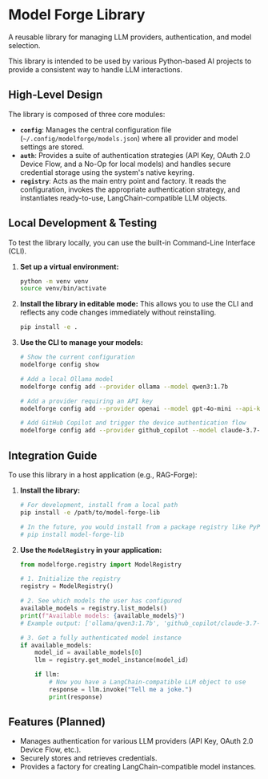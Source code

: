 # Model Forge Library

A reusable library for managing LLM providers, authentication, and model selection.

This library is intended to be used by various Python-based AI projects to provide a consistent way to handle LLM interactions.

## High-Level Design

The library is composed of three core modules:

-   **`config`**: Manages the central configuration file (`~/.config/modelforge/models.json`) where all provider and model settings are stored.
-   **`auth`**: Provides a suite of authentication strategies (API Key, OAuth 2.0 Device Flow, and a No-Op for local models) and handles secure credential storage using the system's native keyring.
-   **`registry`**: Acts as the main entry point and factory. It reads the configuration, invokes the appropriate authentication strategy, and instantiates ready-to-use, LangChain-compatible LLM objects.

## Local Development & Testing

To test the library locally, you can use the built-in Command-Line Interface (CLI).

1.  **Set up a virtual environment:**
    ```bash
    python -m venv venv
    source venv/bin/activate
    ```

2.  **Install the library in editable mode:**
    This allows you to use the CLI and reflects any code changes immediately without reinstalling.
    ```bash
    pip install -e .
    ```

3.  **Use the CLI to manage your models:**
    ```bash
    # Show the current configuration
    modelforge config show

    # Add a local Ollama model
    modelforge config add --provider ollama --model qwen3:1.7b

    # Add a provider requiring an API key
    modelforge config add --provider openai --model gpt-4o-mini --api-key "YOUR_API_KEY_HERE"

    # Add GitHub Copilot and trigger the device authentication flow
    modelforge config add --provider github_copilot --model claude-3.7-sonnet --dev-auth
    ```

## Integration Guide

To use this library in a host application (e.g., RAG-Forge):

1.  **Install the library:**
    ```bash
    # For development, install from a local path
    pip install -e /path/to/model-forge-lib

    # In the future, you would install from a package registry like PyPI
    # pip install model-forge-lib
    ```

2.  **Use the `ModelRegistry` in your application:**
    ```python
    from modelforge.registry import ModelRegistry

    # 1. Initialize the registry
    registry = ModelRegistry()

    # 2. See which models the user has configured
    available_models = registry.list_models()
    print(f"Available models: {available_models}")
    # Example output: ['ollama/qwen3:1.7b', 'github_copilot/claude-3.7-sonnet']

    # 3. Get a fully authenticated model instance
    if available_models:
        model_id = available_models[0]
        llm = registry.get_model_instance(model_id)

        if llm:
            # Now you have a LangChain-compatible LLM object to use
            response = llm.invoke("Tell me a joke.")
            print(response)
    ```

## Features (Planned)

- Manages authentication for various LLM providers (API Key, OAuth 2.0 Device Flow, etc.).
- Securely stores and retrieves credentials.
- Provides a factory for creating LangChain-compatible model instances.
